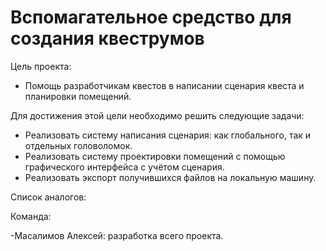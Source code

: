 # Вспомагательное средство для создания квеструмов
Цель проекта:
- Помощь разработчикам квестов в написании сценария квеста и планировки помещений.

Для достижения этой цели необходимо решить следующие задачи:
- Реализовать систему написания сценария: как глобального, так и отдельных головоломок.
- Реализовать систему проектировки помещений с помощью графического интерфейса с учётом сценария.
- Реализовать экспорт получившихся файлов на локальную машину.

Список аналогов:


Команда:

-Масалимов Алексей: разработка всего проекта.
